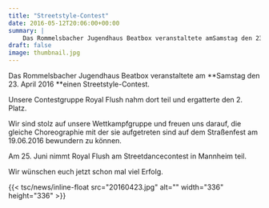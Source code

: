 ```yaml
---
title: "Streetstyle-Contest"
date: 2016-05-12T20:06:00+00:00
summary: |
    Das Rommelsbacher Jugendhaus Beatbox veranstaltete amSamstag den 23. April 2016einen Streetstyle-Contest.Unsere Contestgruppe Royal Flush nahm dort teil und ergatterte den 2. Platz.
draft: false
image: thumbnail.jpg
---
```


Das Rommelsbacher Jugendhaus Beatbox veranstaltete am **Samstag den 23. April 2016 **einen Streetstyle-Contest.

Unsere Contestgruppe Royal Flush nahm dort teil und ergatterte den 2. Platz.

Wir sind stolz auf unsere Wettkampfgruppe und freuen uns darauf, die gleiche Choreographie mit der sie aufgetreten sind auf dem Straßenfest am 19.06.2016 bewundern zu können.

Am 25. Juni nimmt Royal Flush am Streetdancecontest in Mannheim teil.

Wir wünschen euch jetzt schon mal viel Erfolg.

{{< tsc/news/inline-float src="20160423.jpg" alt="" width="336" height="336" >}}



